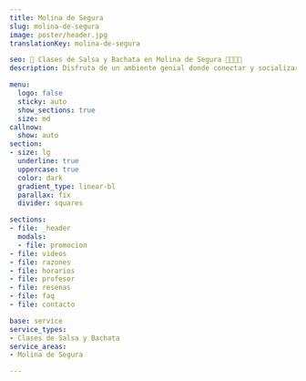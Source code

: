 ```yaml
---
title: Molina de Segura
slug: molina-de-segura
image: poster/header.jpg
translationKey: molina-de-segura

seo: 🪇 Clases de Salsa y Bachata en Molina de Segura 💃🏻🕺🏻
description: Disfruta de un ambiente genial donde conectar y socializar mientras aprendes a bailar y sudas de alegría en Molina de Segura. ¡Reserva tu clase gratis hoy!

menu:
  logo: false
  sticky: auto
  show_sections: true
  size: md
callnow:
  show: auto
section:
- size: lg
  underline: true
  uppercase: true
  color: dark
  gradient_type: linear-bl
  parallax: fix
  divider: squares

sections:
- file: _header
  modals:
  - file: promocion
- file: videos
- file: razones
- file: horarios
- file: profesor
- file: resenas
- file: faq
- file: contacto

base: service
service_types:
- Clases de Salsa y Bachata
service_areas:
- Molina de Segura

---
```


